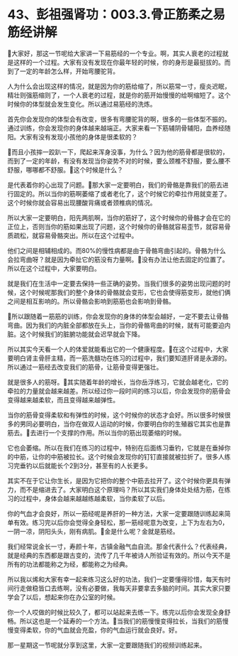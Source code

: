 # 43、彭祖强肾功：003.3.骨正筋柔之易筋经讲解

🎼大家好，那这一节呢给大家讲一下易筋经的一个专业。啊，其实人衰老的过程就是这样的一个过程。大家有没有发现在你最年轻的时候，你的身形是最挺拔的。而到了一定的年龄怎么样，开始弯腰驼背。

人为什么会出现这样的情况，就是因为你的筋给缩了，所以筋常一寸，瘦炎迟眠，精壮则强筋缩则了，一个人衰老的过程，就是你的筋开始慢慢的给啊缩短了。这个时候你的体型就会发生变化。所以通过易筋经的洗炼。

首先你会发现你的体型会有改变，很多有弯腰驼背的啊，很多的一些体型不振的。通过训练，你会发现你的身体越来越端正。大家来看一下筋辅阴骨辅阳，血养经随阳。大家有没有发现小孩他的身体是很柔软的？

🎼而且小孩摔一跤趴一下，爬起来浑身没事，为什么？因为他的筋骨都是很软的，而到了一定的年龄，有没有发现当你姿势不对的时候，要么颈椎不舒服，要么腰不舒服，哪哪都不舒服。🎼这个时候是什么？

是代表着你的心出现了问题。🎼那大家一定要明白，我们的骨骼是靠我们的筋去进行固定的。所以当你的筋啊萎缩了或者老化了，这个时候它的牵拉作用就变差了。这个时候你就会容易出现腰酸背痛或者颈椎病的情况。

所以大家一定要明白，阳先两肌啊，当你的筋好了，这个时候你的骨骼才会在它的正位上，否则当你的筋如果出现了问题，这个时候你的骨骼就容易歪节，就容易骨质疏松，就容易骨骼突出。所以在这个过程中。

他们之间是相辅相成的。而80%的慢性病都是由于骨骼弯曲引起的。骨骼为什么会拉弯曲呀？就是因为牵扯它的筋没有力量啊。🎼没有办法让他去固定的位置了。所以在这个过程中，大家要明白。

就是我们在生活中一定要去保持一些正确的姿势。当我们很多的姿势出现问题的时候，这个时候呢那我们的整个身体的骨骼就会变形，它也会使得筋变形，就他们俩之间是相互影响的。所以骨骼会影响到筋筋也会影响到骨骼。

🎼所以跟随着一筋筋的训练，你会发现你的身体的体型会越好，一定不要去让骨骼弯曲。因为我们的内脏全部都放在头上，当你的骨骼弯曲的时候，就有可能要迫内脏。这个时候我们的脏腑功能就会迟早就会下降。

所以其实今天看一个人的体爱就能看出它的一个健康程度。🎼在这个过程中，大家要明白肾主骨肝主精，而一筋洗髓功在练习的过程中，我们要知道肝肾是永源的。所以通过一筋经去改变我们的筋骨，让筋骨变得更强壮。

就是很多人的筋呀。🎼其实随着年龄的增长，当你岳浮练习，它就会越老化，它的牵拉的力量就会越来越差。所以经过你一段时间的练习以后，你会发现你的筋骨会变得越来越柔软，而且变得越来越弹性。

当你的筋骨变得柔软和有弹性的时候，这个时候你的状态才会好。所以很多时候很多的男同必要明白，当你在做双人运动的时候，你要明白你的生殖器它其实也是靠筋去。🎼去进行一个支撑的作用。所以当你的筋出现萎缩的时候。

它也会萎缩。所以在我们在练习的过程中，特别在后面练习垂钓，它就是在垂掉你的中筋，让你的中筋被拉长。这个时候会发现你的钉钉直接就被拉折了。很多人练习完垂钓以后就能长个2到3分，甚至有的人长更多。

其实不在于它让你生长，是因为它把你的整个中筋去拉开了。这个时候你更具有弹力，而不是缩进去了。大家明白这个原理吗？所以其实我们身体处处结为筋，在练习的过程中，身体会越来越越练越柔软，当你柔软了以后。

你的气血才会良好，所以一筋经呢是养肝的一种方法，大家一定要跟随训练起来简单有效。练习完以后你会觉得全身轻松，那一筋经呢意为改变，上下为左右为0，一阴一凉，阴阳头头，刚有病肌。🎼金是什么呢？金就是筋经。

我们经常说金长一寸，寿颜十年，古镇金融气血自流。那金代表什么？代表经典，就是经典的东西都是跟古变的，流传了几千年被诗人所验证有效的。所以今天不是所有的功法都能称之为经，都能称之为经典。

所以我以烯和大家有幸一起来练习这么好的功法，我们一定要懂得珍惜，每天有时间行走做稳皆口去练啊，没有必要做，我每天非要拿去多脑的时间。其实大家只要学会了以后，想起来你在办公室的时候。

你一个人哎做的时候比较久了，都可以站起来去练一下。练完以后你会发现全身舒畅。所以这也是一个延寿的一个方法。🎼当我们的筋慢慢变得拉长，当我们的筋慢慢变得柔软，你的气血就会充盈，你的气血运行就会良好。好。

那一星期这一节呢就分享到这里，大家一定要跟随我们的视频训练起来。